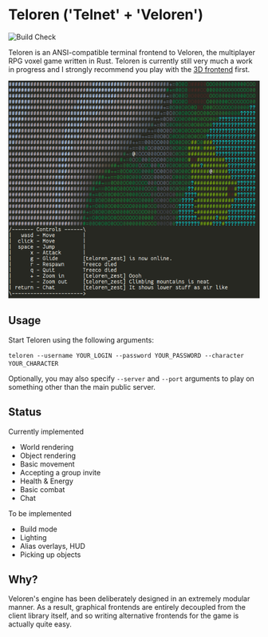 # Teloren ('Telnet' + 'Veloren')
![Build Check](https://github.com/Nomagno/teloren/actions/workflows/rust.yml/badge.svg)

Teloren is an ANSI-compatible terminal frontend to Veloren, the multiplayer RPG voxel game written in Rust.
Teloren is currently still very much a work in progress and I strongly recommend you play with the [3D frontend](https://www.veloren.net) first.

![alt text](misc/screenshot.png "Teloren")

## Usage

Start Teloren using the following arguments:

```
teloren --username YOUR_LOGIN --password YOUR_PASSWORD --character YOUR_CHARACTER
```

Optionally, you may also specify `--server` and `--port` arguments to play on something other than the main public server.

## Status

Currently implemented

- World rendering
- Object rendering
- Basic movement
- Accepting a group invite
- Health & Energy
- Basic combat 
- Chat

To be implemented

- Build mode
- Lighting
- Alias overlays, HUD
- Picking up objects

## Why?

Veloren's engine has been deliberately designed in an extremely modular manner.
As a result, graphical frontends are entirely decoupled from the client library itself, and so writing alternative frontends for the game is actually quite easy.
 

